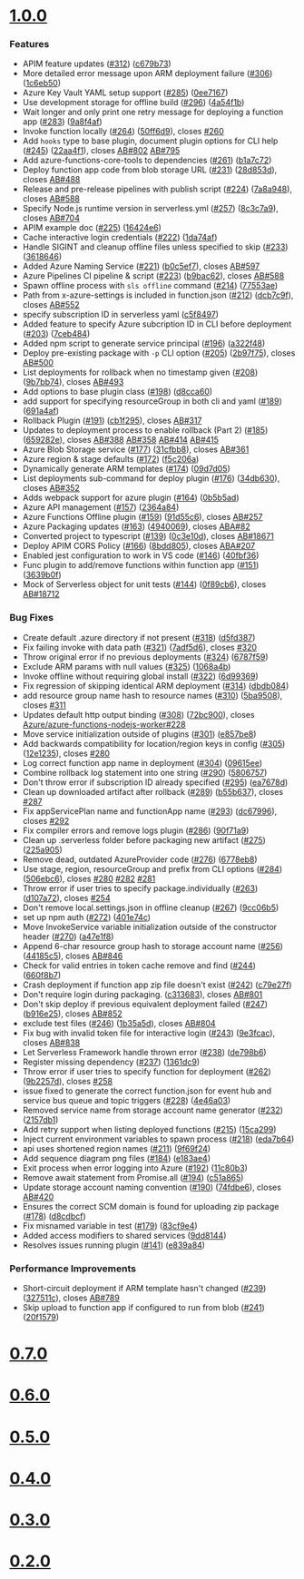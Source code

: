 # [1.0.0](https://github.com/serverless/serverless-azure-function/compare/v1.0.0...v0.7.0)

### Features

* APIM feature updates ([#312](https://github.com/serverless/serverless-azure-functions/issues/312)) ([c679b73](https://github.com/serverless/serverless-azure-functions/commit/c679b73))
* More detailed error message upon ARM deployment failure ([#306](https://github.com/serverless/serverless-azure-functions/issues/306)) ([1c6eb50](https://github.com/serverless/serverless-azure-functions/commit/1c6eb50))
* Azure Key Vault YAML setup support ([#285](https://github.com/serverless/serverless-azure-functions/issues/285)) ([0ee7167](https://github.com/serverless/serverless-azure-functions/commit/0ee7167))
* Use development storage for offline build ([#296](https://github.com/serverless/serverless-azure-functions/issues/296)) ([4a54f1b](https://github.com/serverless/serverless-azure-functions/commit/4a54f1b))
* Wait longer and only print one retry message for deploying a function app ([#283](https://github.com/serverless/serverless-azure-functions/issues/283)) ([9a8f4af](https://github.com/serverless/serverless-azure-functions/commit/9a8f4af))
* Invoke function locally ([#264](https://github.com/serverless/serverless-azure-functions/issues/264)) ([50ff6d9](https://github.com/serverless/serverless-azure-functions/commit/50ff6d9)), closes [#260](https://github.com/serverless/serverless-azure-functions/issues/260)
* Add `hooks` type to base plugin, document plugin options for CLI help ([#245](https://github.com/serverless/serverless-azure-functions/issues/245)) ([22aa4f1](https://github.com/serverless/serverless-azure-functions/commit/22aa4f1)), closes [AB#802](https://github.com/AB/issues/802) [AB#795](https://github.com/AB/issues/795)
* Add azure-functions-core-tools to dependencies ([#261](https://github.com/serverless/serverless-azure-functions/issues/261)) ([b1a7c72](https://github.com/serverless/serverless-azure-functions/commit/b1a7c72))
* Deploy function app code from blob storage URL ([#231](https://github.com/serverless/serverless-azure-functions/issues/231)) ([28d853d](https://github.com/serverless/serverless-azure-functions/commit/28d853d)), closes [AB#488](https://github.com/AB/issues/488)
* Release and pre-release pipelines with publish script ([#224](https://github.com/serverless/serverless-azure-functions/issues/224)) ([7a8a948](https://github.com/serverless/serverless-azure-functions/commit/7a8a948)), closes [AB#588](https://github.com/AB/issues/588)
* Specify Node.js runtime version in serverless.yml ([#257](https://github.com/serverless/serverless-azure-functions/issues/257)) ([8c3c7a9](https://github.com/serverless/serverless-azure-functions/commit/8c3c7a9)), closes [AB#704](https://github.com/AB/issues/704)
* APIM example doc ([#225](https://github.com/serverless/serverless-azure-functions/issues/225)) ([16424e6](https://github.com/serverless/serverless-azure-functions/commit/16424e6))
* Cache interactive login credentials ([#222](https://github.com/serverless/serverless-azure-functions/issues/222)) ([1da74af](https://github.com/serverless/serverless-azure-functions/commit/1da74af))
* Handle SIGINT and cleanup offline files unless specified to skip ([#233](https://github.com/serverless/serverless-azure-functions/issues/233)) ([3618646](https://github.com/serverless/serverless-azure-functions/commit/3618646))
* Added Azure Naming Service ([#221](https://github.com/serverless/serverless-azure-functions/issues/221)) ([b0c5ef7](https://github.com/serverless/serverless-azure-functions/commit/b0c5ef7)), closes [AB#597](https://github.com/AB/issues/597)
* Azure Pipelines CI pipeline & script ([#223](https://github.com/serverless/serverless-azure-functions/issues/223)) ([b9bac62](https://github.com/serverless/serverless-azure-functions/commit/b9bac62)), closes [AB#588](https://github.com/AB/issues/588)
* Spawn offline process with `sls offline` command ([#214](https://github.com/serverless/serverless-azure-functions/issues/214)) ([77553ae](https://github.com/serverless/serverless-azure-functions/commit/77553ae))
* Path from x-azure-settings is included in function.json ([#212](https://github.com/serverless/serverless-azure-functions/issues/212)) ([dcb7c9f](https://github.com/serverless/serverless-azure-functions/commit/dcb7c9f)), closes [AB#552](https://github.com/AB/issues/552)
* specify subscription ID in serverless yaml ([c5f8497](https://github.com/serverless/serverless-azure-functions/commit/c5f8497))
* Added feature to specify Azure subcription ID in CLI before deployment ([#203](https://github.com/serverless/serverless-azure-functions/issues/203)) ([7ceb484](https://github.com/serverless/serverless-azure-functions/commit/7ceb484))
* Added npm script to generate service principal ([#196](https://github.com/serverless/serverless-azure-functions/issues/196)) ([a322f48](https://github.com/serverless/serverless-azure-functions/commit/a322f48))
* Deploy pre-existing package with `-p` CLI option ([#205](https://github.com/serverless/serverless-azure-functions/issues/205)) ([2b97f75](https://github.com/serverless/serverless-azure-functions/commit/2b97f75)), closes [AB#500](https://github.com/AB/issues/500)
* List deployments for rollback when no timestamp given ([#208](https://github.com/serverless/serverless-azure-functions/issues/208)) ([9b7bb74](https://github.com/serverless/serverless-azure-functions/commit/9b7bb74)), closes [AB#493](https://github.com/AB/issues/493)
* Add options to base plugin class ([#198](https://github.com/serverless/serverless-azure-functions/issues/198)) ([d8cca60](https://github.com/serverless/serverless-azure-functions/commit/d8cca60))
* add support for specifying resourceGroup in both cli and yaml ([#189](https://github.com/serverless/serverless-azure-functions/issues/189)) ([691a4af](https://github.com/serverless/serverless-azure-functions/commit/691a4af))
* Rollback Plugin ([#191](https://github.com/serverless/serverless-azure-functions/issues/191)) ([cb1f295](https://github.com/serverless/serverless-azure-functions/commit/cb1f295)), closes [AB#317](https://github.com/AB/issues/317)
* Updates to deployment process to enable rollback (Part 2) ([#185](https://github.com/serverless/serverless-azure-functions/issues/185)) ([659282e](https://github.com/serverless/serverless-azure-functions/commit/659282e)), closes [AB#388](https://github.com/AB/issues/388) [AB#358](https://github.com/AB/issues/358) [AB#414](https://github.com/AB/issues/414) [AB#415](https://github.com/AB/issues/415)
* Azure Blob Storage service ([#177](https://github.com/serverless/serverless-azure-functions/issues/177)) ([31cfbb8](https://github.com/serverless/serverless-azure-functions/commit/31cfbb8)), closes [AB#361](https://github.com/AB/issues/361)
* Azure region & stage defaults ([#172](https://github.com/serverless/serverless-azure-functions/issues/172)) ([f5c206a](https://github.com/serverless/serverless-azure-functions/commit/f5c206a))
* Dynamically generate ARM templates ([#174](https://github.com/serverless/serverless-azure-functions/issues/174)) ([09d7d05](https://github.com/serverless/serverless-azure-functions/commit/09d7d05))
* List deployments sub-command for deploy plugin ([#176](https://github.com/serverless/serverless-azure-functions/issues/176)) ([34db630](https://github.com/serverless/serverless-azure-functions/commit/34db630)), closes [AB#352](https://github.com/AB/issues/352)
* Adds webpack support for azure plugin ([#164](https://github.com/serverless/serverless-azure-functions/issues/164)) ([0b5b5ad](https://github.com/serverless/serverless-azure-functions/commit/0b5b5ad))
* Azure API management ([#157](https://github.com/serverless/serverless-azure-functions/issues/157)) ([2364a84](https://github.com/serverless/serverless-azure-functions/commit/2364a84))
* Azure Functions Offline plugin ([#159](https://github.com/serverless/serverless-azure-functions/issues/159)) ([91d55c6](https://github.com/serverless/serverless-azure-functions/commit/91d55c6)), closes [AB#257](https://github.com/AB/issues/257)
* Azure Packaging updates ([#163](https://github.com/serverless/serverless-azure-functions/issues/163)) ([4940069](https://github.com/serverless/serverless-azure-functions/commit/4940069)), closes [ABA#82](https://github.com/ABA/issues/82)
* Converted project to typescript ([#139](https://github.com/serverless/serverless-azure-functions/issues/139)) ([0c3e10d](https://github.com/serverless/serverless-azure-functions/commit/0c3e10d)), closes [AB#18671](https://github.com/AB/issues/18671)
* Deploy APIM CORS Policy ([#166](https://github.com/serverless/serverless-azure-functions/issues/166)) ([8bdd805](https://github.com/serverless/serverless-azure-functions/commit/8bdd805)), closes [ABA#207](https://github.com/ABA/issues/207)
* Enabled jest configuration to work in VS code ([#146](https://github.com/serverless/serverless-azure-functions/issues/146)) ([40fbf36](https://github.com/serverless/serverless-azure-functions/commit/40fbf36))
* Func plugin to add/remove functions within function app ([#151](https://github.com/serverless/serverless-azure-functions/issues/151)) ([3639b0f](https://github.com/serverless/serverless-azure-functions/commit/3639b0f))
* Mock of Serverless object for unit tests ([#144](https://github.com/serverless/serverless-azure-functions/issues/144)) ([0f89cb6](https://github.com/serverless/serverless-azure-functions/commit/0f89cb6)), closes [AB#18712](https://github.com/AB/issues/18712)

### Bug Fixes

* Create default .azure directory if not present ([#318](https://github.com/serverless/serverless-azure-functions/issues/318)) ([d5fd387](https://github.com/serverless/serverless-azure-functions/commit/d5fd387))
* Fix failing invoke with data path ([#321](https://github.com/serverless/serverless-azure-functions/issues/321)) ([7adf5d6](https://github.com/serverless/serverless-azure-functions/commit/7adf5d6)), closes [#320](https://github.com/serverless/serverless-azure-functions/issues/320)
* Throw original error if no previous deployments ([#324](https://github.com/serverless/serverless-azure-functions/issues/324)) ([6787f59](https://github.com/serverless/serverless-azure-functions/commit/6787f59))
* Exclude ARM params with null values ([#325](https://github.com/serverless/serverless-azure-functions/issues/325)) ([1068a4b](https://github.com/serverless/serverless-azure-functions/commit/1068a4b))
* Invoke offline without requiring global install ([#322](https://github.com/serverless/serverless-azure-functions/issues/322)) ([6d99369](https://github.com/serverless/serverless-azure-functions/commit/6d99369))
* Fix regression of skipping identical ARM deployment ([#314](https://github.com/serverless/serverless-azure-functions/issues/314)) ([dbdb084](https://github.com/serverless/serverless-azure-functions/commit/dbdb084))
* add resource group name hash to resource names ([#310](https://github.com/serverless/serverless-azure-functions/issues/310)) ([5ba9508](https://github.com/serverless/serverless-azure-functions/commit/5ba9508)), closes [#311](https://github.com/serverless/serverless-azure-functions/issues/311)
* Updates default http output binding ([#308](https://github.com/serverless/serverless-azure-functions/issues/308)) ([72bc900](https://github.com/serverless/serverless-azure-functions/commit/72bc900)), closes [Azure/azure-functions-nodejs-worker#228](https://github.com/Azure/azure-functions-nodejs-worker/issues/228)
* Move service initialization outside of plugins ([#301](https://github.com/serverless/serverless-azure-functions/issues/301)) ([e857be8](https://github.com/serverless/serverless-azure-functions/commit/e857be8))
* Add backwards compatibility for location/region keys in config ([#305](https://github.com/serverless/serverless-azure-functions/issues/305)) ([12e1235](https://github.com/serverless/serverless-azure-functions/commit/12e1235)), closes [#280](https://github.com/serverless/serverless-azure-functions/issues/280)
* Log correct function app name in deployment ([#304](https://github.com/serverless/serverless-azure-functions/issues/304)) ([09615ee](https://github.com/serverless/serverless-azure-functions/commit/09615ee))
* Combine rollback log statement into one string ([#290](https://github.com/serverless/serverless-azure-functions/issues/290)) ([5806757](https://github.com/serverless/serverless-azure-functions/commit/5806757))
* Don't throw error if subscription ID already specified ([#295](https://github.com/serverless/serverless-azure-functions/issues/295)) ([ea7678d](https://github.com/serverless/serverless-azure-functions/commit/ea7678d))
* Clean up downloaded artifact after rollback ([#289](https://github.com/serverless/serverless-azure-functions/issues/289)) ([b55b637](https://github.com/serverless/serverless-azure-functions/commit/b55b637)), closes [#287](https://github.com/serverless/serverless-azure-functions/issues/287)
* Fix appServicePlan name and functionApp name ([#293](https://github.com/serverless/serverless-azure-functions/issues/293)) ([dc67996](https://github.com/serverless/serverless-azure-functions/commit/dc67996)), closes [#292](https://github.com/serverless/serverless-azure-functions/issues/292)
* Fix compiler errors and remove logs plugin ([#286](https://github.com/serverless/serverless-azure-functions/issues/286)) ([90f71a9](https://github.com/serverless/serverless-azure-functions/commit/90f71a9))
* Clean up .serverless folder before packaging new artifact ([#275](https://github.com/serverless/serverless-azure-functions/issues/275)) ([225a905](https://github.com/serverless/serverless-azure-functions/commit/225a905))
* Remove dead, outdated AzureProvider code ([#276](https://github.com/serverless/serverless-azure-functions/issues/276)) ([6778eb8](https://github.com/serverless/serverless-azure-functions/commit/6778eb8))
* Use stage, region, resourceGroup and prefix from CLI options ([#284](https://github.com/serverless/serverless-azure-functions/issues/284)) ([506ebc6](https://github.com/serverless/serverless-azure-functions/commit/506ebc6)), closes [#280](https://github.com/serverless/serverless-azure-functions/issues/280) [#282](https://github.com/serverless/serverless-azure-functions/issues/282) [#281](https://github.com/serverless/serverless-azure-functions/issues/281)
* Throw error if user tries to specify package.individually ([#263](https://github.com/serverless/serverless-azure-functions/issues/263)) ([d107a72](https://github.com/serverless/serverless-azure-functions/commit/d107a72)), closes [#254](https://github.com/serverless/serverless-azure-functions/issues/254)
* Don't remove local.settings.json in offline cleanup ([#267](https://github.com/serverless/serverless-azure-functions/issues/267)) ([9cc06b5](https://github.com/serverless/serverless-azure-functions/commit/9cc06b5))
* set up npm auth ([#272](https://github.com/serverless/serverless-azure-functions/issues/272)) ([401e74c](https://github.com/serverless/serverless-azure-functions/commit/401e74c))
* Move InvokeService variable initialization outside of the constructor header ([#270](https://github.com/serverless/serverless-azure-functions/issues/270)) ([a47e1f8](https://github.com/serverless/serverless-azure-functions/commit/a47e1f8))
* Append 6-char resource group hash to storage account name ([#256](https://github.com/serverless/serverless-azure-functions/issues/256)) ([44185c5](https://github.com/serverless/serverless-azure-functions/commit/44185c5)), closes [AB#846](https://github.com/AB/issues/846)
* Check for valid entries in token cache remove and find ([#244](https://github.com/serverless/serverless-azure-functions/issues/244)) ([660f8b7](https://github.com/serverless/serverless-azure-functions/commit/660f8b7))
* Crash deployment if function app zip file doesn't exist ([#242](https://github.com/serverless/serverless-azure-functions/issues/242)) ([c79e27f](https://github.com/serverless/serverless-azure-functions/commit/c79e27f))
* Don't require login during packaging. ([c313683](https://github.com/serverless/serverless-azure-functions/commit/c313683)), closes [AB#801](https://github.com/AB/issues/801)
* Don't skip deploy if previous equivalent deployment failed ([#247](https://github.com/serverless/serverless-azure-functions/issues/247)) ([b916e25](https://github.com/serverless/serverless-azure-functions/commit/b916e25)), closes [AB#852](https://github.com/AB/issues/852)
* exclude test files ([#246](https://github.com/serverless/serverless-azure-functions/issues/246)) ([1b35a5d](https://github.com/serverless/serverless-azure-functions/commit/1b35a5d)), closes [AB#804](https://github.com/AB/issues/804)
* Fix bug with invalid token file for interactive login ([#243](https://github.com/serverless/serverless-azure-functions/issues/243)) ([9e3fcac](https://github.com/serverless/serverless-azure-functions/commit/9e3fcac)), closes [AB#838](https://github.com/AB/issues/838)
* Let Serverless Framework handle thrown error ([#238](https://github.com/serverless/serverless-azure-functions/issues/238)) ([de798b6](https://github.com/serverless/serverless-azure-functions/commit/de798b6))
* Register missing dependency ([#237](https://github.com/serverless/serverless-azure-functions/issues/237)) ([1361dc9](https://github.com/serverless/serverless-azure-functions/commit/1361dc9))
* Throw error if user tries to specify function for deployment ([#262](https://github.com/serverless/serverless-azure-functions/issues/262)) ([9b2257d](https://github.com/serverless/serverless-azure-functions/commit/9b2257d)), closes [#258](https://github.com/serverless/serverless-azure-functions/issues/258)
* issue fixed to generate the correct function.json for event hub and service bus queue and topic triggers ([#228](https://github.com/serverless/serverless-azure-functions/issues/228)) ([4e46a03](https://github.com/serverless/serverless-azure-functions/commit/4e46a03))
* Removed service name from storage account name generator ([#232](https://github.com/serverless/serverless-azure-functions/issues/232)) ([2157db1](https://github.com/serverless/serverless-azure-functions/commit/2157db1))
* Add retry support when listing deployed functions ([#215](https://github.com/serverless/serverless-azure-functions/issues/215)) ([15ca299](https://github.com/serverless/serverless-azure-functions/commit/15ca299))
* Inject current environment variables to spawn process ([#218](https://github.com/serverless/serverless-azure-functions/issues/218)) ([eda7b64](https://github.com/serverless/serverless-azure-functions/commit/eda7b64))
* api uses shortened region names ([#211](https://github.com/serverless/serverless-azure-functions/issues/211)) ([9f69f24](https://github.com/serverless/serverless-azure-functions/commit/9f69f24))
* Add sequence diagram png files ([#184](https://github.com/serverless/serverless-azure-functions/issues/184)) ([e183ae4](https://github.com/serverless/serverless-azure-functions/commit/e183ae4))
* Exit process when error logging into Azure ([#192](https://github.com/serverless/serverless-azure-functions/issues/192)) ([11c80b3](https://github.com/serverless/serverless-azure-functions/commit/11c80b3))
* Remove await statement from Promise.all ([#194](https://github.com/serverless/serverless-azure-functions/issues/194)) ([c51a865](https://github.com/serverless/serverless-azure-functions/commit/c51a865))
* Update storage account naming convention ([#190](https://github.com/serverless/serverless-azure-functions/issues/190)) ([74fdbe6](https://github.com/serverless/serverless-azure-functions/commit/74fdbe6)), closes [AB#420](https://github.com/AB/issues/420)
* Ensures the correct SCM domain is found for uploading zip package ([#178](https://github.com/serverless/serverless-azure-functions/issues/178)) ([d8cdbcf](https://github.com/serverless/serverless-azure-functions/commit/d8cdbcf))
* Fix misnamed variable in test ([#179](https://github.com/serverless/serverless-azure-functions/issues/179)) ([83cf9e4](https://github.com/serverless/serverless-azure-functions/commit/83cf9e4))
* Added access modifiers to shared services ([9dd8144](https://github.com/serverless/serverless-azure-functions/commit/9dd8144))
* Resolves issues running plugin  ([#141](https://github.com/serverless/serverless-azure-functions/issues/141)) ([e839a84](https://github.com/serverless/serverless-azure-functions/commit/e839a84))

### Performance Improvements

* Short-circuit deployment if ARM template hasn't changed ([#239](https://github.com/serverless/serverless-azure-functions/issues/239)) ([327511c](https://github.com/serverless/serverless-azure-functions/commit/327511c)), closes [AB#789](https://github.com/AB/issues/789)
* Skip upload to function app if configured to run from blob ([#241](https://github.com/serverless/serverless-azure-functions/issues/241)) ([20f1579](https://github.com/serverless/serverless-azure-functions/commit/20f1579))

# [0.7.0](https://github.com/serverless/serverless-azure-function/compare/v0.7.0...v0.6.0)

# [0.6.0](https://github.com/serverless/serverless-azure-function/compare/v0.6.0...v0.5.0)

# [0.5.0](https://github.com/serverless/serverless-azure-function/compare/v0.5.0...v0.4.0)

# [0.4.0](https://github.com/serverless/serverless-azure-function/compare/v0.4.0...v0.3.0)

# [0.3.0](https://github.com/serverless/serverless-azure-function/compare/v0.3.0...v0.2.0)

# [0.2.0](https://github.com/serverless/serverless-azure-function/releases/tag/v0.2.0)

